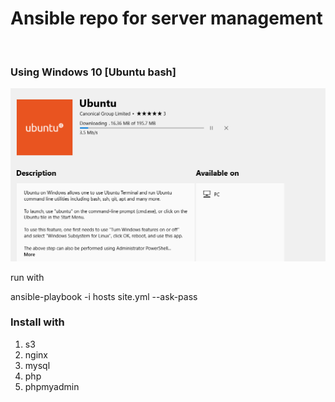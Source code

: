 ﻿# Ansible repo for server management
﻿
### Using Windows 10 [Ubuntu bash]

![windows ubuntu bash store](https://raw.githubusercontent.com/malebolgia/AnsibleDebianPHP5.6/master/readme_assets/images/ubuntu.png)

run with

ansible-playbook -i hosts site.yml --ask-pass

### Install with

1. s3
2. nginx
3. mysql
4. php
5. phpmyadmin











